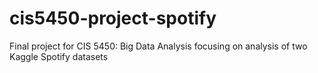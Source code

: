 # cis5450-project-spotify
Final project for CIS 5450: Big Data Analysis focusing on analysis of two Kaggle Spotify datasets 
